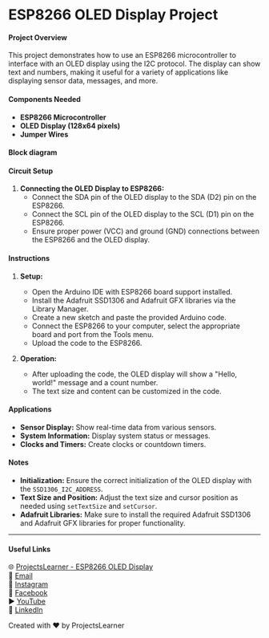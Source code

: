 # ESP8266 OLED Display Project

#### Project Overview
This project demonstrates how to use an ESP8266 microcontroller to interface with an OLED display using the I2C protocol. The display can show text and numbers, making it useful for a variety of applications like displaying sensor data, messages, and more.

#### Components Needed
- **ESP8266 Microcontroller**
- **OLED Display (128x64 pixels)**
- **Jumper Wires**

#### Block diagram


#### Circuit Setup
1. **Connecting the OLED Display to ESP8266:**
   - Connect the SDA pin of the OLED display to the SDA (D2) pin on the ESP8266.
   - Connect the SCL pin of the OLED display to the SCL (D1) pin on the ESP8266.
   - Ensure proper power (VCC) and ground (GND) connections between the ESP8266 and the OLED display.

#### Instructions
1. **Setup:**
   - Open the Arduino IDE with ESP8266 board support installed.
   - Install the Adafruit SSD1306 and Adafruit GFX libraries via the Library Manager.
   - Create a new sketch and paste the provided Arduino code.
   - Connect the ESP8266 to your computer, select the appropriate board and port from the Tools menu.
   - Upload the code to the ESP8266.

2. **Operation:**
   - After uploading the code, the OLED display will show a "Hello, world!" message and a count number.
   - The text size and content can be customized in the code.

#### Applications
- **Sensor Display:** Show real-time data from various sensors.
- **System Information:** Display system status or messages.
- **Clocks and Timers:** Create clocks or countdown timers.

#### Notes
- **Initialization:** Ensure the correct initialization of the OLED display with the `SSD1306_I2C_ADDRESS`.
- **Text Size and Position:** Adjust the text size and cursor position as needed using `setTextSize` and `setCursor`.
- **Adafruit Libraries:** Make sure to install the required Adafruit SSD1306 and Adafruit GFX libraries for proper functionality.

---

#### Useful Links
🌐 [ProjectsLearner - ESP8266 OLED Display](https://projectslearner.com/learn/esp8266-oled-display)  
📧 [Email](mailto:projectslearner@gmail.com)  
📸 [Instagram](https://www.instagram.com/projectslearner/)  
📘 [Facebook](https://www.facebook.com/projectslearner)  
▶️ [YouTube](https://www.youtube.com/@ProjectsLearner)  
📘 [LinkedIn](https://www.linkedin.com/in/projectslearner)

Created with ❤️ by ProjectsLearner